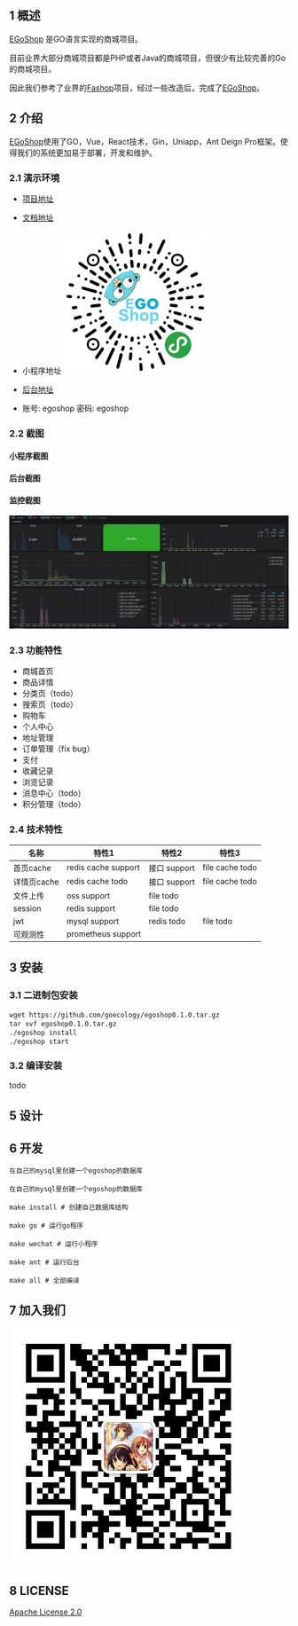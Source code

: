 ## 1 概述

[EGoShop](https://github.com/goecology/egoshop) 是GO语言实现的商城项目。

目前业界大部分商城项目都是PHP或者Java的商城项目，但很少有比较完善的Go的商城项目。

因此我们参考了业界的[Fashop](https://github.com/mojisrc/fashop)项目，经过一些改造后，完成了[EGoShop](https://github.com/mojisrc/fashop)。

## 2 介绍

[EGoShop](https://github.com/goecology/egoshop)使用了GO，Vue，React技术，Gin，Uniapp，Ant Deign Pro框架。使得我们的系统更加易于部署，开发和维护。

### 2.1 演示环境

* [项目地址](https://github.com/goecology/egoshop)

* [文档地址](http://doc.egoshop.questionfans.com/)
* 小程序地址
  ![logo](../static/wechatmini_small.jpg)
* [后台地址](https://egoshop.questionfans.com) 
* 账号: egoshop 密码: egoshop

### 2.2 截图

#### 小程序截图

#### 后台截图

#### 监控截图

![monitor](../static/monitor.png)

### 2.3 功能特性

* 商城首页
* 商品详情
* 分类页（todo）
* 搜索页（todo）
* 购物车
* 个人中心
* 地址管理
* 订单管理（fix bug）
* 支付
* 收藏记录
* 浏览记录
* 消息中心（todo）
* 积分管理（todo）

### 2.4 技术特性

| 名称        | 特性1               | 特性2        | 特性3           |
| ----------- | ------------------- | ------------ | --------------- |
| 首页cache   | redis cache support | 接口 support | file cache todo |
| 详情页cache | redis cache todo    | 接口 support | file cache todo |
| 文件上传    | oss support         | file todo    |                 |
| session     | redis support       | file todo    |                 |
| jwt         | mysql support       | redis todo   | file todo       |
| 可观测性    | prometheus support  |              |                 |

## 3 安装

### 3.1 二进制包安装

```
wget https://github.com/goecology/egoshop0.1.0.tar.gz
tar xvf egoshop0.1.0.tar.gz
./egoshop install
./egoshop start
```

### 3.2  编译安装

todo

## 5 设计

## 6 开发

```
在自己的mysql里创建一个egoshop的数据库

在自己的mysql里创建一个egoshop的数据库

make install # 创建自己数据库结构

make go # 运行go程序

make wechat # 运行小程序

make ant # 运行后台

make all # 全部编译
```

## 7 加入我们

![wechat](../static/wechat.jpg)

## 8 LICENSE

[Apache License 2.0](https://github.com/goecology/egoshop/blob/master/LICENSE)